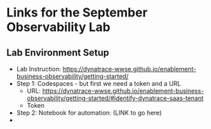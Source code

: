 # Links for the September Observability Lab

## Lab Environment Setup
* Lab Instruction: https://dynatrace-wwse.github.io/enablement-business-observability/getting-started/
* Step 1: Codespaces - but first we need a token and a URL
  * URL: https://dynatrace-wwse.github.io/enablement-business-observability/getting-started/#identify-dynatrace-saas-tenant
  * Token
* Step 2: Notebook for automation: (LINK to go here)
* 
